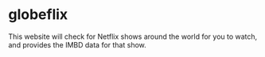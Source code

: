 # globeflix
This website will check for Netflix shows around the world for you to watch, and provides the IMBD data for that show.

